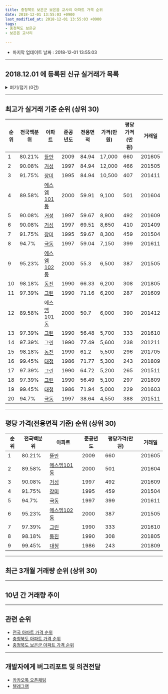 ```yaml
---
title: 충청북도 보은군 보은읍 교사리 아파트 가격 순위
date: 2018-12-01 13:55:03 +0900
last_modified_at: 2018-12-01 13:55:03 +0900
tags:
- 충청북도 보은군
- 보은읍 교사리

---
```


* 마지막 업데이트 날짜 : 2018-12-01 13:55:03

---

## 2018.12.01 에 등록된 신규 실거래가 목록

<details>
<summary>펴기/접기 (0건)</summary>
<div markdown="1">

|아파트|전국백분위|준공년도|전용면적|가격(만원)|평당가격(만원)|거래일|
|---|---|---|---|---|---|---|
|없음|||||||


</div>
</details>

---

## 최고가 실거래 기준 순위 (상위 30)


|순위|전국백분위|아파트|준공년도|전용면적|가격(만원)|평당가격(만원)|거래일|
|---|---|---|---|---|---|---|---|
|1|80.21%|[뜰안](https://search.naver.com/search.naver?query=%EC%B6%A9%EC%B2%AD%EB%B6%81%EB%8F%84+%EB%B3%B4%EC%9D%80%EA%B5%B0+%EB%B3%B4%EC%9D%80%EC%9D%8D+%EA%B5%90%EC%82%AC%EB%A6%AC+%EB%9C%B0%EC%95%88)|2009|84.94|17,000|660|201605|
|2|90.08%|[거성](https://search.naver.com/search.naver?query=%EC%B6%A9%EC%B2%AD%EB%B6%81%EB%8F%84+%EB%B3%B4%EC%9D%80%EA%B5%B0+%EB%B3%B4%EC%9D%80%EC%9D%8D+%EA%B5%90%EC%82%AC%EB%A6%AC+%EA%B1%B0%EC%84%B1)|1997|84.94|12,000|466|201505|
|3|91.75%|[장미](https://search.naver.com/search.naver?query=%EC%B6%A9%EC%B2%AD%EB%B6%81%EB%8F%84+%EB%B3%B4%EC%9D%80%EA%B5%B0+%EB%B3%B4%EC%9D%80%EC%9D%8D+%EA%B5%90%EC%82%AC%EB%A6%AC+%EC%9E%A5%EB%AF%B8)|1995|84.94|10,500|407|201411|
|4|89.58%|[에스엠101동](https://search.naver.com/search.naver?query=%EC%B6%A9%EC%B2%AD%EB%B6%81%EB%8F%84+%EB%B3%B4%EC%9D%80%EA%B5%B0+%EB%B3%B4%EC%9D%80%EC%9D%8D+%EA%B5%90%EC%82%AC%EB%A6%AC+%EC%97%90%EC%8A%A4%EC%97%A0101%EB%8F%99)|2000|59.91|9,100|501|201604|
|5|90.08%|[거성](https://search.naver.com/search.naver?query=%EC%B6%A9%EC%B2%AD%EB%B6%81%EB%8F%84+%EB%B3%B4%EC%9D%80%EA%B5%B0+%EB%B3%B4%EC%9D%80%EC%9D%8D+%EA%B5%90%EC%82%AC%EB%A6%AC+%EA%B1%B0%EC%84%B1)|1997|59.67|8,900|492|201609|
|6|90.08%|[거성](https://search.naver.com/search.naver?query=%EC%B6%A9%EC%B2%AD%EB%B6%81%EB%8F%84+%EB%B3%B4%EC%9D%80%EA%B5%B0+%EB%B3%B4%EC%9D%80%EC%9D%8D+%EA%B5%90%EC%82%AC%EB%A6%AC+%EA%B1%B0%EC%84%B1)|1997|69.51|8,650|410|201409|
|7|91.75%|[장미](https://search.naver.com/search.naver?query=%EC%B6%A9%EC%B2%AD%EB%B6%81%EB%8F%84+%EB%B3%B4%EC%9D%80%EA%B5%B0+%EB%B3%B4%EC%9D%80%EC%9D%8D+%EA%B5%90%EC%82%AC%EB%A6%AC+%EC%9E%A5%EB%AF%B8)|1995|59.67|8,300|459|201504|
|8|94.7%|[극동](https://search.naver.com/search.naver?query=%EC%B6%A9%EC%B2%AD%EB%B6%81%EB%8F%84+%EB%B3%B4%EC%9D%80%EA%B5%B0+%EB%B3%B4%EC%9D%80%EC%9D%8D+%EA%B5%90%EC%82%AC%EB%A6%AC+%EA%B7%B9%EB%8F%99)|1997|59.04|7,150|399|201611|
|9|95.23%|[에스엠102동](https://search.naver.com/search.naver?query=%EC%B6%A9%EC%B2%AD%EB%B6%81%EB%8F%84+%EB%B3%B4%EC%9D%80%EA%B5%B0+%EB%B3%B4%EC%9D%80%EC%9D%8D+%EA%B5%90%EC%82%AC%EB%A6%AC+%EC%97%90%EC%8A%A4%EC%97%A0102%EB%8F%99)|2000|55.3|6,500|387|201505|
|10|98.18%|[동진](https://search.naver.com/search.naver?query=%EC%B6%A9%EC%B2%AD%EB%B6%81%EB%8F%84+%EB%B3%B4%EC%9D%80%EA%B5%B0+%EB%B3%B4%EC%9D%80%EC%9D%8D+%EA%B5%90%EC%82%AC%EB%A6%AC+%EB%8F%99%EC%A7%84)|1990|66.33|6,200|308|201805|
|11|97.39%|[그린](https://search.naver.com/search.naver?query=%EC%B6%A9%EC%B2%AD%EB%B6%81%EB%8F%84+%EB%B3%B4%EC%9D%80%EA%B5%B0+%EB%B3%B4%EC%9D%80%EC%9D%8D+%EA%B5%90%EC%82%AC%EB%A6%AC+%EA%B7%B8%EB%A6%B0)|1990|71.16|6,200|287|201609|
|12|89.58%|[에스엠101동](https://search.naver.com/search.naver?query=%EC%B6%A9%EC%B2%AD%EB%B6%81%EB%8F%84+%EB%B3%B4%EC%9D%80%EA%B5%B0+%EB%B3%B4%EC%9D%80%EC%9D%8D+%EA%B5%90%EC%82%AC%EB%A6%AC+%EC%97%90%EC%8A%A4%EC%97%A0101%EB%8F%99)|2000|50.7|6,000|390|201412|
|13|97.39%|[그린](https://search.naver.com/search.naver?query=%EC%B6%A9%EC%B2%AD%EB%B6%81%EB%8F%84+%EB%B3%B4%EC%9D%80%EA%B5%B0+%EB%B3%B4%EC%9D%80%EC%9D%8D+%EA%B5%90%EC%82%AC%EB%A6%AC+%EA%B7%B8%EB%A6%B0)|1990|56.48|5,700|333|201610|
|14|97.39%|[그린](https://search.naver.com/search.naver?query=%EC%B6%A9%EC%B2%AD%EB%B6%81%EB%8F%84+%EB%B3%B4%EC%9D%80%EA%B5%B0+%EB%B3%B4%EC%9D%80%EC%9D%8D+%EA%B5%90%EC%82%AC%EB%A6%AC+%EA%B7%B8%EB%A6%B0)|1990|77.49|5,600|238|201211|
|15|98.18%|[동진](https://search.naver.com/search.naver?query=%EC%B6%A9%EC%B2%AD%EB%B6%81%EB%8F%84+%EB%B3%B4%EC%9D%80%EA%B5%B0+%EB%B3%B4%EC%9D%80%EC%9D%8D+%EA%B5%90%EC%82%AC%EB%A6%AC+%EB%8F%99%EC%A7%84)|1990|61.2|5,500|296|201705|
|16|99.45%|[대청](https://search.naver.com/search.naver?query=%EC%B6%A9%EC%B2%AD%EB%B6%81%EB%8F%84+%EB%B3%B4%EC%9D%80%EA%B5%B0+%EB%B3%B4%EC%9D%80%EC%9D%8D+%EA%B5%90%EC%82%AC%EB%A6%AC+%EB%8C%80%EC%B2%AD)|1986|71.77|5,300|243|201809|
|17|97.39%|[그린](https://search.naver.com/search.naver?query=%EC%B6%A9%EC%B2%AD%EB%B6%81%EB%8F%84+%EB%B3%B4%EC%9D%80%EA%B5%B0+%EB%B3%B4%EC%9D%80%EC%9D%8D+%EA%B5%90%EC%82%AC%EB%A6%AC+%EA%B7%B8%EB%A6%B0)|1990|64.72|5,200|265|201511|
|18|97.39%|[그린](https://search.naver.com/search.naver?query=%EC%B6%A9%EC%B2%AD%EB%B6%81%EB%8F%84+%EB%B3%B4%EC%9D%80%EA%B5%B0+%EB%B3%B4%EC%9D%80%EC%9D%8D+%EA%B5%90%EC%82%AC%EB%A6%AC+%EA%B7%B8%EB%A6%B0)|1990|56.49|5,100|297|201809|
|19|99.45%|[대청](https://search.naver.com/search.naver?query=%EC%B6%A9%EC%B2%AD%EB%B6%81%EB%8F%84+%EB%B3%B4%EC%9D%80%EA%B5%B0+%EB%B3%B4%EC%9D%80%EC%9D%8D+%EA%B5%90%EC%82%AC%EB%A6%AC+%EB%8C%80%EC%B2%AD)|1986|71.94|5,000|229|201603|
|20|94.7%|[극동](https://search.naver.com/search.naver?query=%EC%B6%A9%EC%B2%AD%EB%B6%81%EB%8F%84+%EB%B3%B4%EC%9D%80%EA%B5%B0+%EB%B3%B4%EC%9D%80%EC%9D%8D+%EA%B5%90%EC%82%AC%EB%A6%AC+%EA%B7%B9%EB%8F%99)|1997|38.64|4,550|388|201511|


---

## 평당 가격(전용면적 기준) 순위 (상위 30)


|순위|전국백분위|아파트|준공년도|평당가격(만원)|거래일|
|---|---|---|---|---|---|
|1|80.21%|[뜰안](https://search.naver.com/search.naver?query=%EC%B6%A9%EC%B2%AD%EB%B6%81%EB%8F%84+%EB%B3%B4%EC%9D%80%EA%B5%B0+%EB%B3%B4%EC%9D%80%EC%9D%8D+%EA%B5%90%EC%82%AC%EB%A6%AC+%EB%9C%B0%EC%95%88)|2009|660|201605|
|2|89.58%|[에스엠101동](https://search.naver.com/search.naver?query=%EC%B6%A9%EC%B2%AD%EB%B6%81%EB%8F%84+%EB%B3%B4%EC%9D%80%EA%B5%B0+%EB%B3%B4%EC%9D%80%EC%9D%8D+%EA%B5%90%EC%82%AC%EB%A6%AC+%EC%97%90%EC%8A%A4%EC%97%A0101%EB%8F%99)|2000|501|201604|
|3|90.08%|[거성](https://search.naver.com/search.naver?query=%EC%B6%A9%EC%B2%AD%EB%B6%81%EB%8F%84+%EB%B3%B4%EC%9D%80%EA%B5%B0+%EB%B3%B4%EC%9D%80%EC%9D%8D+%EA%B5%90%EC%82%AC%EB%A6%AC+%EA%B1%B0%EC%84%B1)|1997|492|201609|
|4|91.75%|[장미](https://search.naver.com/search.naver?query=%EC%B6%A9%EC%B2%AD%EB%B6%81%EB%8F%84+%EB%B3%B4%EC%9D%80%EA%B5%B0+%EB%B3%B4%EC%9D%80%EC%9D%8D+%EA%B5%90%EC%82%AC%EB%A6%AC+%EC%9E%A5%EB%AF%B8)|1995|459|201504|
|5|94.7%|[극동](https://search.naver.com/search.naver?query=%EC%B6%A9%EC%B2%AD%EB%B6%81%EB%8F%84+%EB%B3%B4%EC%9D%80%EA%B5%B0+%EB%B3%B4%EC%9D%80%EC%9D%8D+%EA%B5%90%EC%82%AC%EB%A6%AC+%EA%B7%B9%EB%8F%99)|1997|399|201611|
|6|95.23%|[에스엠102동](https://search.naver.com/search.naver?query=%EC%B6%A9%EC%B2%AD%EB%B6%81%EB%8F%84+%EB%B3%B4%EC%9D%80%EA%B5%B0+%EB%B3%B4%EC%9D%80%EC%9D%8D+%EA%B5%90%EC%82%AC%EB%A6%AC+%EC%97%90%EC%8A%A4%EC%97%A0102%EB%8F%99)|2000|387|201505|
|7|97.39%|[그린](https://search.naver.com/search.naver?query=%EC%B6%A9%EC%B2%AD%EB%B6%81%EB%8F%84+%EB%B3%B4%EC%9D%80%EA%B5%B0+%EB%B3%B4%EC%9D%80%EC%9D%8D+%EA%B5%90%EC%82%AC%EB%A6%AC+%EA%B7%B8%EB%A6%B0)|1990|333|201610|
|8|98.18%|[동진](https://search.naver.com/search.naver?query=%EC%B6%A9%EC%B2%AD%EB%B6%81%EB%8F%84+%EB%B3%B4%EC%9D%80%EA%B5%B0+%EB%B3%B4%EC%9D%80%EC%9D%8D+%EA%B5%90%EC%82%AC%EB%A6%AC+%EB%8F%99%EC%A7%84)|1990|308|201805|
|9|99.45%|[대청](https://search.naver.com/search.naver?query=%EC%B6%A9%EC%B2%AD%EB%B6%81%EB%8F%84+%EB%B3%B4%EC%9D%80%EA%B5%B0+%EB%B3%B4%EC%9D%80%EC%9D%8D+%EA%B5%90%EC%82%AC%EB%A6%AC+%EB%8C%80%EC%B2%AD)|1986|243|201809|


---

## 최근 3개월 거래량 순위 (상위 30)


<div style="width:100%;">
    <canvas id="deal_count_ranking" height="250"></canvas>
</div>


<script>
new Chart(document.getElementById("deal_count_ranking"), {
    type: 'horizontalBar',
    data: {
        labels: ['극동', '동진', '그린'],
        datasets: [{
            label: '실거래 수',
            data: [3, 2, 1],
            borderColor: "rgba(255, 0, 128, 1)",
            backgroundColor: "rgba(255, 0, 128, 0.5)",
            fill: false,
        }]
    },
    options: {
        responsive: true,
        title: {
            display: true,
            text: '최근 3개월 거래량 순위'
        },
        tooltips: {
            mode: 'index',
            intersect: false,
            callbacks: {
                title: function(tooltipItems, data) {
                    return "실거래 수:";
                },
                label: function(tooltipItem, data) {
                    return data.labels[tooltipItem.index] + ": " + tooltipItem.xLabel;
                }
            }
        },
        hover: {
            mode: 'nearest',
            intersect: true
        },
        scales: {
            xAxes: [{
                display: true,
                scaleLabel: {
                    display: true,
                    labelString: '실거래 수'
                },
                ticks: {
                    suggestedMin: 0,
                }
            }],
            yAxes: [{
                display: true,
                ticks: {
                    autoSkip: false,
                    callback: function(value, index, values) {
                        if (value.length > 15)
                            return value.substr(0, 13) + "...";
                        else
                            return value;
                    }
                },
                scaleLabel: {
                    display: false,
                }
            }]
        }
    }
});

</script>


---

## 10년 간 거래량 추이


<div style="width:100%;">
    <canvas id="deal_progress" height="250"></canvas>
</div>

<script>
new Chart(document.getElementById("deal_progress"), {
    type: 'line',
    data: {
        labels: ['200812','200901','200902','200903','200904','200905','200906','200907','200908','200909','200910','200911','200912','201001','201002','201003','201004','201005','201006','201007','201008','201009','201010','201011','201012','201101','201102','201103','201104','201105','201106','201107','201108','201109','201110','201111','201112','201201','201202','201203','201204','201205','201206','201207','201208','201209','201210','201211','201212','201301','201302','201303','201304','201305','201306','201307','201308','201309','201310','201311','201312','201401','201402','201403','201404','201405','201406','201407','201408','201409','201410','201411','201412','201501','201502','201503','201504','201505','201506','201507','201508','201509','201510','201511','201512','201601','201602','201603','201604','201605','201606','201607','201608','201609','201610','201611','201612','201701','201702','201703','201704','201705','201706','201707','201708','201709','201710','201711','201712','201801','201802','201803','201804','201805','201806','201807','201808','201809','201810','201811','201812'],
        datasets: [{
            label: '실거래 수',
            pointRadius: 1,
            data: [0, 1, 1, 19, 6, 5, 7, 2, 5, 4, 3, 4, 4, 4, 2, 10, 9, 5, 7, 6, 3, 2, 4, 1, 4, 0, 12, 9, 3, 4, 2, 5, 2, 0, 5, 8, 10, 12, 7, 6, 10, 4, 6, 7, 6, 2, 1, 5, 4, 1, 2, 3, 0, 4, 8, 2, 4, 1, 3, 3, 2, 5, 7, 8, 2, 7, 3, 3, 0, 4, 2, 5, 3, 5, 0, 2, 5, 3, 1, 7, 3, 2, 11, 4, 3, 8, 3, 4, 5, 2, 5, 1, 6, 7, 3, 2, 1, 2, 4, 6, 5, 5, 6, 0, 3, 1, 1, 3, 3, 3, 5, 1, 1, 4, 2, 5, 1, 5, 5, 1, 0],
            borderColor: "rgba(255, 201, 14, 1)",
            backgroundColor: "rgba(255, 201, 14, 0.5)",
            fill: true,
        }]
    },
    options: {
        responsive: true,
        title: {
            display: true,
            text: '10년간 거래량 추이'
        },
        tooltips: {
            mode: 'index',
            intersect: false,
        },
        hover: {
            mode: 'nearest',
            intersect: true
        },
        scales: {
            xAxes: [{
                display: true,
                scaleLabel: {
                    display: true,
                    labelString: '년/월'
                }
            }],
            yAxes: [{
                display: true,
                ticks: {
                    suggestedMin: 0,
                },
                scaleLabel: {
                    display: true,
                    labelString: '실거래 수'
                }
            }]
        }
    }
});

</script>


---

## 관련 순위

- [전국 아파트 가격 순위](https://inasie.github.io/apt-ranking/전국)
- [충청북도 아파트 가격 순위](https://inasie.github.io/apt-ranking/충청북도)
- [충청북도 보은군 아파트 가격 순위](https://inasie.github.io/apt-ranking/충청북도-보은군)


---

## 개발자에게 버그리포트 및 의견전달

- [카카오톡 오픈채팅](https://open.kakao.com/o/gLJUAP4)
- [텔레그램](https://t.me/inasie)

